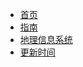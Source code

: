 <!-- docs/_sidebar.md -->

* [首页](./zh-cn/READYME.md)
* [指南](./zh-cn/guide.md)
* [地理信息系统](./zh-cn/zjzs.md)
* [更新时间](./zh-cn/update.md)